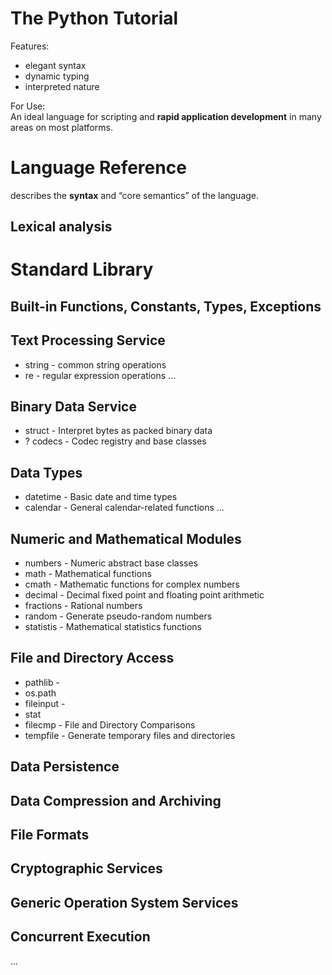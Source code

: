 The Python Tutorial
===
Features:   
* elegant syntax
* dynamic typing
* interpreted nature  

For Use:   
An ideal language for scripting and **rapid application development** in many areas on most platforms.

# Language Reference  
describes the **syntax** and “core semantics” of the language.   

## Lexical analysis

# Standard Library
## Built-in Functions, Constants, Types, Exceptions

## Text Processing Service
* string - common string operations  
* re - regular expression operations
...

## Binary Data Service
* struct - Interpret bytes as packed binary data
* ? codecs - Codec registry and base classes

## Data Types
* datetime - Basic date and time types
* calendar - General calendar-related functions
...

## Numeric and Mathematical Modules
* numbers - Numeric abstract base classes
* math - Mathematical functions
* cmath - Mathematic functions for complex numbers
* decimal - Decimal fixed point and floating point arithmetic
* fractions - Rational numbers
* random - Generate pseudo-random numbers
* statistis - Mathematical statistics functions

## File and Directory Access
* pathlib - 
* os.path
* fileinput - 
* stat
* filecmp - File and Directory Comparisons
* tempfile - Generate temporary files and directories


## Data Persistence

## Data Compression and Archiving

## File Formats

## Cryptographic Services

## Generic Operation System Services

## Concurrent Execution

...
